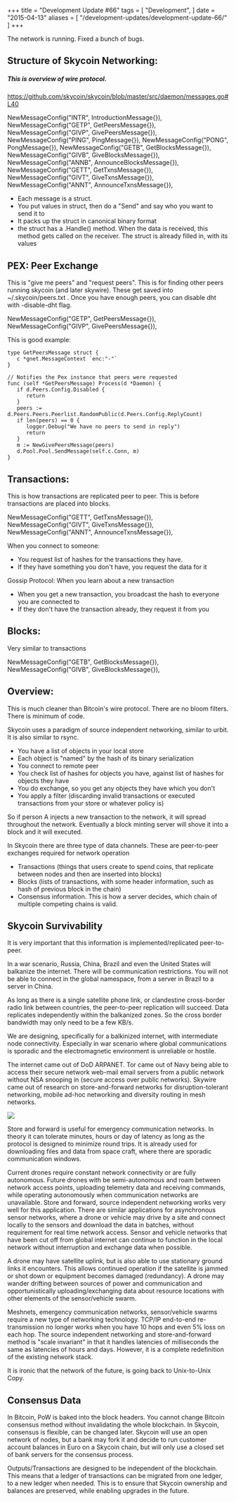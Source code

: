+++
title = "Development Update #66"
tags = [
    "Development",
]
date = "2015-04-13"
aliases = [
	"/development-updates/development-update-66/"
]
+++

The network is running. Fixed a bunch of bugs.

## Structure of Skycoin Networking:

##### This is overview of wire protocol.

https://github.com/skycoin/skycoin/blob/master/src/daemon/messages.go#L40

NewMessageConfig("INTR", IntroductionMessage{}),
NewMessageConfig("GETP", GetPeersMessage{}),
NewMessageConfig("GIVP", GivePeersMessage{}),
NewMessageConfig("PING", PingMessage{}),
NewMessageConfig("PONG", PongMessage{}),
NewMessageConfig("GETB", GetBlocksMessage{}),
NewMessageConfig("GIVB", GiveBlocksMessage{}),
NewMessageConfig("ANNB", AnnounceBlocksMessage{}),
NewMessageConfig("GETT", GetTxnsMessage{}),
NewMessageConfig("GIVT", GiveTxnsMessage{}),
NewMessageConfig("ANNT", AnnounceTxnsMessage{}),


- Each message is a struct.
- You put values in struct, then do a "Send" and say who you want to send it to
- It packs up the struct in canonical binary format
- the struct has a .Handle() method. When the data is received, this method gets called on the receiver. The struct is already filled in, with its values


## PEX: Peer Exchange

This is "give me peers" and "request peers". This is for finding other peers running skycoin (and later skywire). These get saved into  ~/.skycoin/peers.txt . Once you have enough peers, you can disable dht with -disable-dht flag.


NewMessageConfig("GETP", GetPeersMessage{}),
NewMessageConfig("GIVP", GivePeersMessage{}),

This is good example:
```
type GetPeersMessage struct {
   c *gnet.MessageContext `enc:"-"`
}

// Notifies the Pex instance that peers were requested
func (self *GetPeersMessage) Process(d *Daemon) {
   if d.Peers.Config.Disabled {
      return
   }
   peers := d.Peers.Peers.Peerlist.RandomPublic(d.Peers.Config.ReplyCount)
   if len(peers) == 0 {
      logger.Debug("We have no peers to send in reply")
      return
   }
   m := NewGivePeersMessage(peers)
   d.Pool.Pool.SendMessage(self.c.Conn, m)
}
```


## Transactions:

This is how transactions are replicated peer to peer. This is before transactions are placed into blocks.

NewMessageConfig("GETT", GetTxnsMessage{}),
NewMessageConfig("GIVT", GiveTxnsMessage{}),
NewMessageConfig("ANNT", AnnounceTxnsMessage{}),

When you connect to someone:
- You request list of hashes for the transactions they have.
- If they have something you don't have, you request the data for it

Gossip Protocol: When you learn about a new transaction
- When you get a new transaction, you broadcast the hash to everyone you are connected to
- If they don't have the transaction already, they request it from you

## Blocks:

Very similar to transactions

NewMessageConfig("GETB", GetBlocksMessage{}),
NewMessageConfig("GIVB", GiveBlocksMessage{}),

## Overview:

This is much cleaner than Bitcoin's wire protocol. There are no bloom filters. There is minimum of code.

Skycoin uses a paradigm of source independent networking, similar to urbit. It is also similar to rsync.

- You have a list of objects in your local store
- Each object is "named" by the hash of its binary serialization
- You connect to remote peer
- You check list of hashes for objects you have, against list of hashes for objects they have
- You do exchange, so you get any objects they have which you don't
- You apply a filter (discarding invalid transactions or executed transactions from your store or whatever policy is)

So if person A injects a new transaction to the network, it will spread throughout the network. Eventually a block minting server will shove it into a block and it will executed.

In Skycoin there are three type of data channels. These are peer-to-peer exchanges required for network operation
- Transactions (things that users create to spend coins, that replicate between nodes and then are inserted into blocks)
- Blocks (lists of transactions, with some header information, such as hash of previous block in the chain)
- Consensus information. This is how a server decides, which chain of multiple competing chains is valid.

## Skycoin Survivability

It is very important that this information is implemented/replicated peer-to-peer.

In a war scenario, Russia, China, Brazil and even the United States will balkanize the internet. There will be communication restrictions. You will not be able to connect in the global namespace, from a server in Brazil to a server in China.

As long as there is a single satellite phone link, or clandestine cross-border radio link between countries, the peer-to-peer replication will succeed. Data replicates independently within the balkanized zones. So the cross border bandwidth may only need to be a few KB/s.

We are designing, specifically for a balkinized internet, with intermediate node connectivity. Especially in war scenario where global communications is sporadic and the electromagnetic environment is unreliable or hostile.

The internet came out of DoD ARPANET. Tor came out of Navy being able to access their secure network web-mail email servers from a public network without NSA snooping in (secure access over public networks). Skywire came out of research on store-and-forward networks for disruption-tolerant networking, mobile ad-hoc networking and diversity routing in mesh networks.

![](/img/dev-update-66-1.jpg)

Store and forward is useful for emergency communication networks. In theory it can tolerate minutes, hours or day of latency as long as the protocol is designed to minimize round trips. It is already used for downloading files and data from space craft, where there are sporadic communication windows.

Current drones require constant network connectivity or are fully autonomous. Future drones with be semi-autonomous and roam between network access points, uploading telemetry data and receiving commands, while operating autonomously when communication networks are unavailable. Store and forward, source independent networking works very well for this application. There are similar applications for asynchronous sensor networks, where a drone or vehicle may drive by a site and connect locally to the sensors and download the data in batches, without requirement for real time network access. Sensor and vehicle networks that have been cut off from global internet can continue to function in the local network without interruption and exchange data when possible.

A drone may have satellite uplink, but is also able to use stationary ground links it encounters. This allows continued operation if the satellite is jammed or shot down or equipment becomes damaged (redundancy). A drone may wander drifting between sources of power and communication and opportunistically uploading/exchanging data about resource locations with other elements of the sensor/vehicle swarm.

Meshnets, emergency communication networks, sensor/vehicle swarms require a new type of networking technology. TCP/IP end-to-end re-transmission no longer works when you have 10 hops and even 5% loss on each hop. The source independent networking and store-and-forward method is "scale invariant" in that it handles latencies of milliseconds the same as latencies of hours and days. However, it is a complete redefinition of the existing network stack.

It is ironic that the network of the future, is going back to Unix-to-Unix Copy.

## Consensus Data

In Bitcoin, PoW is baked into the block headers. You cannot change Bitcoin consensus method without invalidating the whole blockchain. In Skycoin, consensus is flexible, can be changed later. Skycoin will use an open network of nodes, but a bank may fork it and decide to run customer account balances in Euro on a Skycoin chain, but will only use a closed set of bank servers for the consensus process.

Outputs/Transactions are designed to be independent of the blockchain. This means that a ledger of transactions can be migrated from one ledger, to a new ledger when needed. This is to ensure that Skycoin ownership and balances are preserved, while enabling upgrades in the future.

